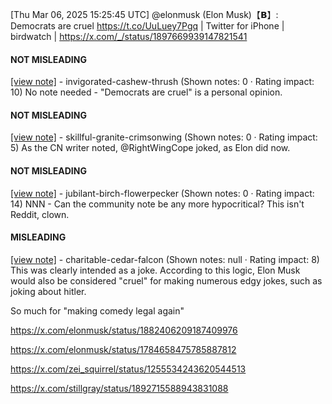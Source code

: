 [Thu Mar 06, 2025 15:25:45 UTC] @elonmusk (Elon Musk)【𝗕】: Democrats are cruel https://t.co/UuLuey7Pgq | Twitter for iPhone | birdwatch | https://x.com/_/status/1897669939147821541

#### NOT MISLEADING

[[view note]](https://x.com/i/birdwatch/n/1897694693414097343) - invigorated-cashew-thrush (Shown notes: 0 · Rating impact: 10)
No note needed - "Democrats are cruel" is a personal opinion.

#### NOT MISLEADING

[[view note]](https://x.com/i/birdwatch/n/1897694524241056099) - skillful-granite-crimsonwing (Shown notes: 0 · Rating impact: 5)
As the CN writer noted, @RightWingCope joked, as Elon did now.

#### NOT MISLEADING

[[view note]](https://x.com/i/birdwatch/n/1897688628769284496) - jubilant-birch-flowerpecker (Shown notes: 0 · Rating impact: 14)
NNN - Can the community note be any more hypocritical? This isn't Reddit, clown.

#### MISLEADING

[[view note]](https://x.com/i/birdwatch/n/1897686572251955563) - charitable-cedar-falcon (Shown notes: null · Rating impact: 8)
This was clearly intended as a joke. According to this logic, Elon Musk would also be considered "cruel" for making numerous edgy jokes, such as joking about hitler.

So much for "making comedy legal again"

https://x.com/elonmusk/status/1882406209187409976

https://x.com/elonmusk/status/1784658475785887812

https://x.com/zei_squirrel/status/1255534243620544513

https://x.com/stillgray/status/1892715588943831088
